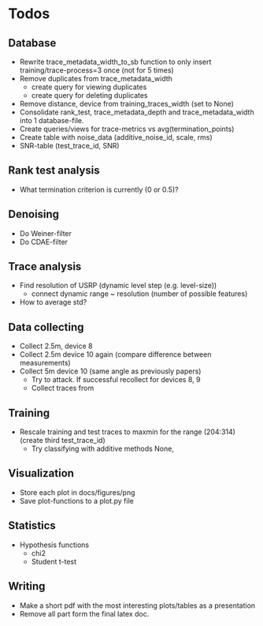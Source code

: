 # Todos
## Database
- Rewrite trace_metadata_width_to_sb function to only insert training/trace-process=3 once (not for 5 times)
- Remove duplicates from trace_metadata_width
    - create query for viewing duplicates
    - create query for deleting duplicates
- Remove distance, device from training_traces_width (set to None)
- Consolidate rank_test, trace_metadata_depth and trace_metadata_width into 1 database-file.
- Create queries/views for trace-metrics vs avg(termination_points)
- Create table with noise_data (additive_noise_id, scale, rms)
- SNR-table (test_trace_id, SNR)

## Rank test analysis
- What termination criterion is currently (0 or 0.5)?

## Denoising
- Do Weiner-filter
- Do CDAE-filter

## Trace analysis
- Find resolution of USRP (dynamic level step (e.g. level-size))
  - connect dynamic range ~ resolution (number of possible features)
- How to average std?

## Data collecting
- Collect 2.5m, device 8
- Collect 2.5m device 10 again (compare difference between measurements)
- Collect 5m device 10 (same angle as previously papers)
  - Try to attack. If successful recollect for devices 8, 9
  - Collect traces from 

## Training
- Rescale training and test traces to maxmin for the range (204:314) (create third test_trace_id)
  - Try classifying with additive methods None, 

## Visualization
- Store each plot in docs/figures/png
- Save plot-functions to a plot.py file

## Statistics
- Hypothesis functions
  - chi2
  - Student t-test

## Writing
- Make a short pdf with the most interesting plots/tables as a presentation
- Remove all part form the final latex doc.